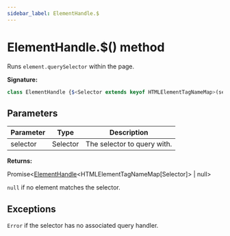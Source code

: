 ```yaml
---
sidebar_label: ElementHandle.$
---
```

# ElementHandle.$() method

Runs `element.querySelector` within the page.

**Signature:**

```typescript
class ElementHandle {$<Selector extends keyof HTMLElementTagNameMap>(selector: Selector): Promise<ElementHandle<HTMLElementTagNameMap[Selector]> | null>;}
```

## Parameters

|  Parameter | Type | Description |
|  --- | --- | --- |
|  selector | Selector | The selector to query with. |

**Returns:**

Promise&lt;[ElementHandle](./puppeteer.elementhandle.md)&lt;HTMLElementTagNameMap\[Selector\]&gt; \| null&gt;

`null` if no element matches the selector.

## Exceptions

`Error` if the selector has no associated query handler.

